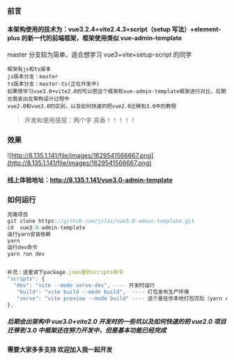 ### 前言

#### 本架构使用的技术为：vue3.2.4+vite2.4.3+script（setup 写法）+element-plus 的新一代的前端框架，框架使用类似 vue-admin-template

master 分支较为简单，适合想学习 vue3+vite+setup-script 的同学

```
框架有js和ts版本
js版本分支：master
ts版本分支：master-ts(正在开发中)
如果想学习vue3.0+vite2.0的可以把这个框架和vue-admin-template框架进行对比，后期也我会出在架构设计过程中
vue2.0和vue3.0的区别，以及如何快速的把vue2.0迁移到3.0中的教程
```

> 开发和使用感受：两个字 真香！！！！！

### 效果

![http://8.135.1.141/file/images/1629541566667.png](http://8.135.1.141/file/images/1629541566667.png)

#### 线上体验地址：http://8.135.1.141/vue3.0-admin-template

### 如何运行

```javascript
克隆项目
git clone https://github.com/jzfai/vue3.0-admin-template.git
cd  vue3.0-admin-template
运行yarn安装依赖
yarn
运行dev命令
yarn run dev


补充：这里说下package.json里的scripts命令
"scripts": {
  "dev": "vite --mode serve-dev", ---- 开发时运行
   "build": "vite build --mode build",  ---- 打包发布生产环境
   "serve": "vite preview --mode build" ---- 这个是在你本地打包完后（yarn run build）后会生产一个dist文件夹，这个命令在你本地启动一个本地服务用于查看dist文件内容，发布生产前可以用这个先看下打包的效果
},
```

##### 后期会出架构中 vue3.0+vite2.0 开发时的一些坑以及如何快速的把 vue2.0 项目迁移到 3.0 中框架还在努力开发中，但是基本功能已经完成

#### 需要大家多多支持 欢迎加入我一起开发
